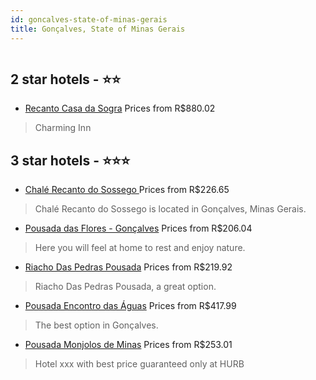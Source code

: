 ```yaml
---
id: goncalves-state-of-minas-gerais
title: Gonçalves, State of Minas Gerais
---
```


<center><img src="https://static.hotelurbano.com/reservas/prod0/17/17601/5e28bb10446fb_chale-recanto-do-sossego.jpg" alt="" /></center>


##  2 star hotels - ⭐️⭐️

-    [Recanto Casa da Sogra](https://us.hurb.com/hotels/goncalves/recanto-casa-da-sogra-6070?cmp=18055) Prices from R$880.02
   > Charming Inn

##  3 star hotels - ⭐️⭐️⭐️

-    [Chalé Recanto do Sossego ](https://us.hurb.com/hotels/goncalves/chale-recanto-do-sossego-17601?cmp=18055) Prices from R$226.65
   > Chalé Recanto do Sossego is located in Gonçalves, Minas Gerais.
-    [Pousada das Flores - Gonçalves](https://us.hurb.com/hotels/goncalves/pousada-das-flores-10227?cmp=18055) Prices from R$206.04
   > Here you will feel at home to rest and enjoy nature.
-    [Riacho Das Pedras Pousada](https://us.hurb.com/hotels/goncalves/riacho-das-pedras-pousada-16149?cmp=18055) Prices from R$219.92
   > Riacho Das Pedras Pousada, a great option.
-    [Pousada Encontro das Águas](https://us.hurb.com/hotels/goncalves/pousada-encontro-das-aguas-17797?cmp=18055) Prices from R$417.99
   > The best option in Gonçalves.
-    [Pousada Monjolos de Minas](https://us.hurb.com/hotels/goncalves/pousada-monjolos-de-minas-15497?cmp=18055) Prices from R$253.01
   > Hotel xxx with best price guaranteed only at HURB
